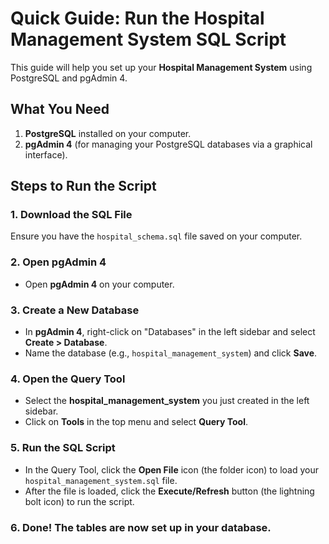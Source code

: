 # Quick Guide: Run the Hospital Management System SQL Script

This guide will help you set up your **Hospital Management System** using PostgreSQL and pgAdmin 4.

## What You Need

1. **PostgreSQL** installed on your computer.
2. **pgAdmin 4** (for managing your PostgreSQL databases via a graphical interface).

## Steps to Run the Script

### 1. **Download the SQL File**
Ensure you have the `hospital_schema.sql` file saved on your computer.

### 2. **Open pgAdmin 4**
- Open **pgAdmin 4** on your computer.

### 3. **Create a New Database**
- In **pgAdmin 4**, right-click on "Databases" in the left sidebar and select **Create > Database**.
- Name the database (e.g., `hospital_management_system`) and click **Save**.

### 4. **Open the Query Tool**
- Select the **hospital_management_system** you just created in the left sidebar.
- Click on **Tools** in the top menu and select **Query Tool**.

### 5. **Run the SQL Script**
- In the Query Tool, click the **Open File** icon (the folder icon) to load your `hospital_management_system.sql` file.
- After the file is loaded, click the **Execute/Refresh** button (the lightning bolt icon) to run the script.

### 6. **Done!** The tables are now set up in your database.